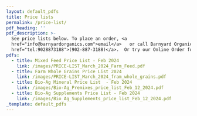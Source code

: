 ```yaml
---
layout: default_pdfs
title: Price lists
permalink: /price-list/
pdf_heading: ''
pdf_description: >-
  See price lists below. To place an order, <a
  href="info@barnyardorganics.com">email</a>   or call Barnyard Organics <a
  href="tel:9028873188">(902-887-3188)</a>.  Or try our Online Order form! 
pdfs:
  - title: Mixed Feed Price List - Feb 2024
    link: /images/PRICE-LIST_March_2024_Farm_Feed.pdf
  - title: Farm Whole Grains Price List 2024
    link: /images/PRICE-LIST_March_2024_fram_whole_grains.pdf
  - title: Bio-Ag Mineral Price List  - Feb 2024
    link: /images/Bio-Ag_Premixes_price_list_Feb_12_2024.pdf
  - title: Bio-Ag Supplements Price List - Feb 2024
    link: /images/Bio_Ag_Supplements_price_list_Feb_12_2024.pdf
_template: default_pdfs
---
```






